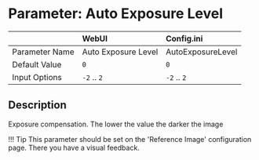 # Parameter: Auto Exposure Level

|                   | WebUI               | Config.ini
|:---               |:---                 |:----
| Parameter Name    | Auto Exposure Level | AutoExposureLevel
| Default Value     | `0`                 | `0`
| Input Options     | `-2` .. `2`         | `-2` .. `2`


## Description

Exposure compensation. The lower the value the darker the image


!!! Tip
    This parameter should be set on the 'Reference Image' configuration page.
    There you have a visual feedback.
